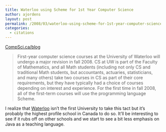 ```yaml
---
title: Waterloo using Scheme for 1st Year Computer Science
author: ajordens
layout: post
permalink: /2008/03/waterloo-using-scheme-for-1st-year-computer-science/
categories:
  - citations
---
```

[CompSci.ca/blog][1]

> First-year computer science courses at the University of Waterloo will undergo a major revision in fall 2008. CS at UW is part of the Faculty of Mathematics, and all Math students (including not only CS and traditional Math students, but accountants, actuaries, statisticians, and many others) take two courses in CS as part of their core requirements, but they have typically had a choice of courses depending on interest and experience. For the first time in fall 2008, all of the first-term courses will use the programming language Scheme.

I realize that [Waterloo][2] isn&#8217;t the first University to take this tact but it&#8217;s probably the highest profile school in Canada to do so. It&#8217;ll be interesting to see if it rubs off on other schools and we start to see a bit less emphasis on Java as a teaching language.

 [1]: http://compsci.ca/blog/computer-science-at-waterloo-the-new-scheme-of-things/
 [2]: http://www.uwaterloo.ca/
